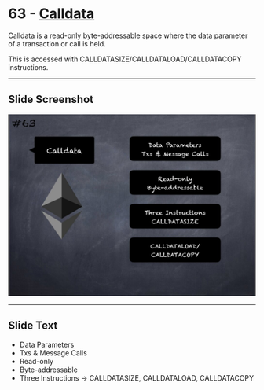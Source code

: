 # 63 - [Calldata](Calldata.md)

Calldata is a read-only byte-addressable space where the data parameter of a transaction or call is held. 

This is accessed with CALLDATASIZE/CALLDATALOAD/CALLDATACOPY instructions.

___
## Slide Screenshot
![063.jpg](../../images/1.%20Ethereum%20101/063.jpg)
___
## Slide Text
- Data Parameters
- Txs & Message Calls
- Read-only
- Byte-addressable
- Three Instructions -> CALLDATASIZE, CALLDATALOAD, CALLDATACOPY 

